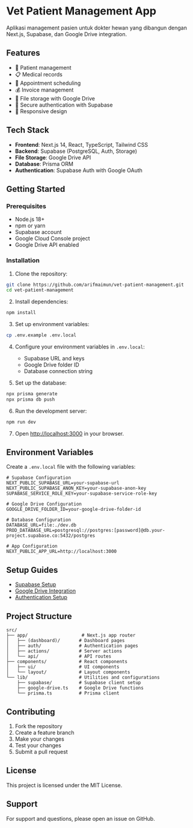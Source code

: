 # Vet Patient Management App

Aplikasi management pasien untuk dokter hewan yang dibangun dengan Next.js, Supabase, dan Google Drive integration.

## Features

- 🏥 Patient management
- 📋 Medical records
- 📅 Appointment scheduling
- 💰 Invoice management
- 📁 File storage with Google Drive
- 🔐 Secure authentication with Supabase
- 📱 Responsive design

## Tech Stack

- **Frontend**: Next.js 14, React, TypeScript, Tailwind CSS
- **Backend**: Supabase (PostgreSQL, Auth, Storage)
- **File Storage**: Google Drive API
- **Database**: Prisma ORM
- **Authentication**: Supabase Auth with Google OAuth

## Getting Started

### Prerequisites

- Node.js 18+ 
- npm or yarn
- Supabase account
- Google Cloud Console project
- Google Drive API enabled

### Installation

1. Clone the repository:
```bash
git clone https://github.com/arifmaimun/vet-patient-management.git
cd vet-patient-management
```

2. Install dependencies:
```bash
npm install
```

3. Set up environment variables:
```bash
cp .env.example .env.local
```

4. Configure your environment variables in `.env.local`:
   - Supabase URL and keys
   - Google Drive folder ID
   - Database connection string

5. Set up the database:
```bash
npx prisma generate
npx prisma db push
```

6. Run the development server:
```bash
npm run dev
```

7. Open [http://localhost:3000](http://localhost:3000) in your browser.

## Environment Variables

Create a `.env.local` file with the following variables:

```env
# Supabase Configuration
NEXT_PUBLIC_SUPABASE_URL=your-supabase-url
NEXT_PUBLIC_SUPABASE_ANON_KEY=your-supabase-anon-key
SUPABASE_SERVICE_ROLE_KEY=your-supabase-service-role-key

# Google Drive Configuration
GOOGLE_DRIVE_FOLDER_ID=your-google-drive-folder-id

# Database Configuration
DATABASE_URL=file:./dev.db
PROD_DATABASE_URL=postgresql://postgres:[password]@db.your-project.supabase.co:5432/postgres

# App Configuration
NEXT_PUBLIC_APP_URL=http://localhost:3000
```

## Setup Guides

- [Supabase Setup](docs/supabase-setup.md)
- [Google Drive Integration](docs/google-drive-setup-guide.md)
- [Authentication Setup](docs/test-auth-instructions.md)

## Project Structure

```
src/
├── app/                    # Next.js app router
│   ├── (dashboard)/       # Dashboard pages
│   ├── auth/              # Authentication pages
│   ├── actions/           # Server actions
│   └── api/               # API routes
├── components/            # React components
│   ├── ui/                # UI components
│   └── layout/            # Layout components
└── lib/                   # Utilities and configurations
    ├── supabase/          # Supabase client setup
    ├── google-drive.ts    # Google Drive functions
    └── prisma.ts          # Prisma client
```

## Contributing

1. Fork the repository
2. Create a feature branch
3. Make your changes
4. Test your changes
5. Submit a pull request

## License

This project is licensed under the MIT License.

## Support

For support and questions, please open an issue on GitHub.